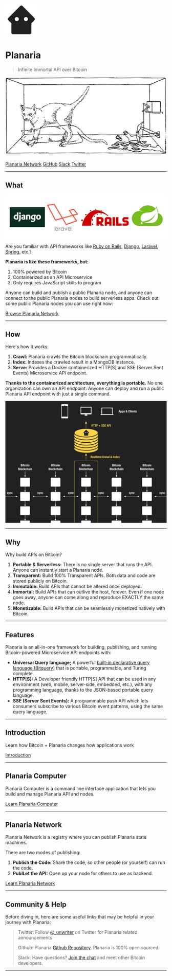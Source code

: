 ![planaria](small.png)

# Planaria

> Infinite Immortal API over Bitcoin

![cat](cat.jpg)

<a href='https://planaria.network' class='btn'>Planaria Network</a>
<a href='https://github.com/interplanaria' class='btn'>GitHub</a>
<a href='https://bitdb.network/atlantis' class='btn'>Slack</a>
<a href='https://twitter.com/_unwriter' class='btn'>Twitter</a>

---

## What

![frameworks](frameworks.png)

Are you familiar with API frameworks like [Ruby on Rails](https://en.wikipedia.org/wiki/Ruby_on_Rails), [Django](https://en.wikipedia.org/wiki/Django_(web_framework)), [Laravel](https://en.wikipedia.org/wiki/Laravel), [Spring](https://en.wikipedia.org/wiki/Spring_Framework), etc.? 

**Planaria is like these frameworks, but:**

1. 100% powered by Bitcoin
2. Containerized as an API Microservice
3. Only requires JavaScript skills to program

Anyone can build and publish a public Planaria node, and anyone can connect to the public Planaria nodes to build serverless apps. Check out some public Planaria nodes you can use right now:

<a href='https://planaria.network' class='btn'>Browse Planaria Network</a>

---

## How

Here's how it works:

1. **Crawl:** Planaria crawls the Bitcoin blockchain programmatically.
2. **Index:** Indexes the crawled result in a MongoDB instance.
3. **Serve:** Provides a Docker containerized HTTP[S] and SSE (Server Sent Events) Microservice API endpoint.

**Thanks to the containerized architecture, everything is portable.** No one organization can own an API endpoint. Anyone can deploy and run a public Planaria API endpoint with just a single command.

![architecture](archi.png)


---

## Why

Why build APIs on Bitcoin?

1. **Portable & Serverless:** There is no single server that runs the API. Anyone can instantly start a Planaria node.
2. **Transparent:** Build 100% Transparent APIs. Both data and code are stored publicly on Bitcoin.
3. **Immutable:** Build APIs that cannot be altered once deployed.
4. **Immortal:** Build APIs that can outlive the host, forever. Even if one node goes away, anyone can come along and reproduce EXACTLY the same node.
5. **Monetizable:** Build APIs that can be seamlessly monetized natively with Bitcoin.

---

## Features

Planaria is an all-in-one framework for building, publishing, and running Bitcoin-powered Microservice API endpoints with:

- **Universal Query language;** A powerful [built-in declarative query language (Bitquery)](query) that is portable, programmable, and Turing complete.
- **HTTP[S]:** A Developer friendly HTTP[S] API that can be used in any environment (web, mobile, server-side, embedded, etc.), with any programming language, thanks to the JSON-based portable query language.
- **SSE (Server Sent Events):** A programmable push API which lets consumers subscribe to various Bitcoin event patterns, using the same query language.

---

## Introduction

Learn how Bitcoin + Planaria changes how applications work

<a href='/#/intro' class='btn'>Introduction</a>

---

## Planaria Computer

Planaria Computer is a command line interface application that lets you build and manage Planaria API and nodes.

<a href='/#/pc' class='btn'>Learn Planaria Computer</a>

---

## Planaria Network

Planaria Network is a registry where you can publish Planaria state machines.

There are two modes of publishing:

1. **Publish the Code:** Share the code, so other people (or yourself) can run the code.
2. **PublLet the API:** Open up your node for others to use as backend.

<a href='/#/network' class='btn'>Learn Planaria Network</a>

---
## Community & Help

Before diving in, here are some useful links that may be helpful in your journey with Planaria:

> Twitter: Follow [@_unwriter](https://twitter.com/_unwriter) on Twitter for Planaria related announcements
> 
> Github: Planaria [Github Repository](https://github.com/interplanaria). Planaria is 100% open sourced.
> 
> Slack: Have questions? [Join the chat](https://bitdb.network/atlantis) and meet other Bitcoin developers.

---
